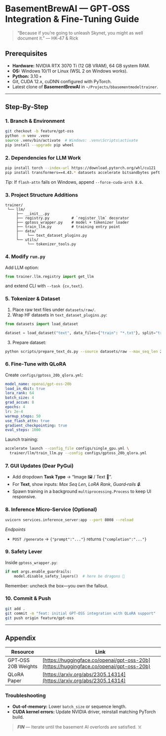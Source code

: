 # BasementBrewAI — GPT‑OSS Integration & Fine‑Tuning Guide

> “Because if you’re going to unleash Skynet, you might as well document it.” — HK‑47 & Rick

## Prerequisites

* **Hardware:** NVIDIA RTX 3070 Ti (12 GB VRAM), 64 GB system RAM.
* **OS:** Windows 10/11 or Linux (WSL 2 on Windows works).
* **Python:** 3.10 +
* Git, CUDA 12.x, cuDNN configured with PyTorch.
* Latest clone of **BasementBrewAI** in `~/Projects/bbasementmodeltrainer`.

---

## Step‑By‑Step

### 1. Branch & Environment

```bash
git checkout -b feature/gpt-oss
python -m venv .venv
source .venv/bin/activate  # Windows: .venv\Scripts\activate
pip install --upgrade pip wheel
```

### 2. Dependencies for LLM Work

```bash
pip install torch --index-url https://download.pytorch.org/whl/cu121
pip install transformers==4.43.* datasets accelerate bitsandbytes peft sentencepiece flash-attn --no-build-isolation
```

*Tip:* If `flash‑attn` fails on Windows, append `--force-cuda-arch 8.6`.

### 3. Project Structure Additions

```
trainer/
 └── llm/
     ├── __init__.py
     ├── registry.py          # `register_llm` decorator
     ├── gptoss_wrapper.py    # model + tokenizer loader
     ├── train_llm.py         # training entry point
     ├── data/
     │    └── text_dataset_plugins.py
     └── utils/
          └── tokenizer_tools.py
```

### 4. Modify `run.py`

Add LLM option:

```python
from trainer.llm.registry import get_llm
```

and extend CLI with `--task {cv,text}`.

### 5. Tokenizer & Dataset

1. Place raw text files under `datasets/raw/`.
2. Wrap HF datasets in `text_dataset_plugins.py`:

```python
from datasets import load_dataset

dataset = load_dataset("text", data_files={"train": "*.txt"}, split="train")
```

3. Prepare dataset:

```bash
python scripts/prepare_text_ds.py --source datasets/raw --max_seq_len 2048
```

### 6. Fine‑Tune with QLoRA

Create `configs/gptoss_20b_qlora.yml`:

```yaml
model_name: openai/gpt-oss-20b
load_in_4bit: true
lora_rank: 64
batch_size: 4
grad_accum: 8
epochs: 4
lr: 2e-4
warmup_steps: 50
use_flash_attn: true
gradient_checkpointing: true
eval_steps: 1000
```

Launch training:

```bash
accelerate launch --config_file configs/single_gpu.yml \
  trainer/llm/train_llm.py --config configs/gptoss_20b_qlora.yml
```

### 7. GUI Updates (Dear PyGui)

* Add dropdown **Task Type** → “Image 🖼️ / Text 📝”.
* For **Text**, show inputs: *Max Seq Len*, *LoRA Rank*, *Guard‑rails 🔒*.
* Spawn training in a background `multiprocessing.Process` to keep UI responsive.

### 8. Inference Micro‑Service (Optional)

```bash
uvicorn services.inference_server:app --port 8008 --reload
```

*Endpoints*

* `POST /generate` → `{"prompt":"..."}` returns `{"completion":"..."}`

### 9. Safety Lever

Inside `gptoss_wrapper.py`:

```python
if not args.enable_guardrails:
    model.disable_safety_layers()  # here be dragons 🐉
```

Remember: uncheck the box—you own the fallout.

### 10. Commit & Push

```bash
git add .
git commit -m "feat: initial GPT‑OSS integration with QLoRA support"
git push origin feature/gpt-oss
```

---

## Appendix

| Resource            | Link                                                                                   |
| ------------------- | -------------------------------------------------------------------------------------- |
| GPT‑OSS 20B Weights | [https://huggingface.co/openai/gpt-oss-20b](https://huggingface.co/openai/gpt-oss-20b) |
| QLoRA Paper         | [https://arxiv.org/abs/2305.14314](https://arxiv.org/abs/2305.14314)                   |

### Troubleshooting

* **Out‑of‑memory:** Lower `batch_size` or sequence length.
* **CUDA kernel errors:** Update NVIDIA driver, reinstall matching PyTorch build.

> ***FIN*** — Iterate until the basement AI overlords are satisfied. ☠️
